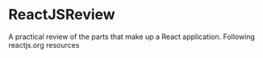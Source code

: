 # ReactJSReview
A practical review of the parts that make up a React application. Following reactjs.org resources
